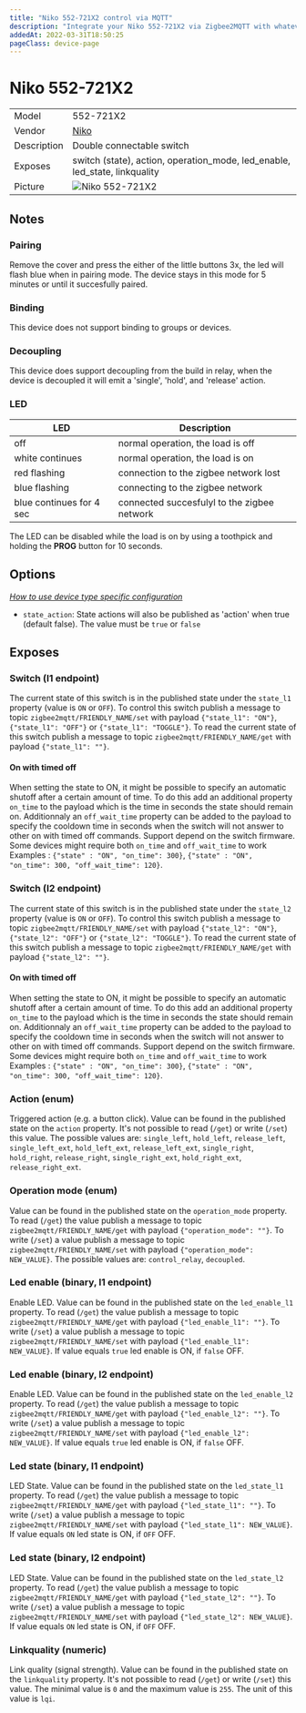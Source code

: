 ```yaml
---
title: "Niko 552-721X2 control via MQTT"
description: "Integrate your Niko 552-721X2 via Zigbee2MQTT with whatever smart home infrastructure you are using without the vendor's bridge or gateway."
addedAt: 2022-03-31T18:50:25
pageClass: device-page
---
```


<!-- !!!! -->
<!-- ATTENTION: This file is auto-generated through docgen! -->
<!-- You can only edit the "Notes"-Section between the two comment lines "Notes BEGIN" and "Notes END". -->
<!-- Do not use h1 or h2 heading within "## Notes"-Section. -->
<!-- !!!! -->

# Niko 552-721X2

|     |     |
|-----|-----|
| Model | 552-721X2  |
| Vendor  | [Niko](/supported-devices/#v=Niko)  |
| Description | Double connectable switch |
| Exposes | switch (state), action, operation_mode, led_enable, led_state, linkquality |
| Picture | ![Niko 552-721X2](https://www.zigbee2mqtt.io/images/devices/552-721X2.png) |


<!-- Notes BEGIN: You can edit here. Add "## Notes" headline if not already present. -->
## Notes

### Pairing
Remove the cover and press the either of the little buttons 3x, the led will flash blue when in pairing mode. The device stays in this mode for 5 minutes or until it succesfully paired.

### Binding
This device does not support binding to groups or devices.

### Decoupling
This device does support decoupling from the build in relay, when the device is decoupled it will emit a 'single', 'hold', and 'release' action.

### LED
| LED | Description |
|-----|-----|
| off | normal operation, the load is off |
| white continues | normal operation, the load is on |
| red flashing | connection to the zigbee network lost |
| blue flashing | connecting to the zigbee network |
| blue continues for 4 sec | connected succesfulyl to the zigbee network |

The LED can be disabled while the load is on by using a toothpick and holding the **PROG** button for 10 seconds.
<!-- Notes END: Do not edit below this line -->



## Options
*[How to use device type specific configuration](../guide/configuration/devices-groups.md#specific-device-options)*

* `state_action`: State actions will also be published as 'action' when true (default false). The value must be `true` or `false`


## Exposes

### Switch (l1 endpoint)
The current state of this switch is in the published state under the `state_l1` property (value is `ON` or `OFF`).
To control this switch publish a message to topic `zigbee2mqtt/FRIENDLY_NAME/set` with payload `{"state_l1": "ON"}`, `{"state_l1": "OFF"}` or `{"state_l1": "TOGGLE"}`.
To read the current state of this switch publish a message to topic `zigbee2mqtt/FRIENDLY_NAME/get` with payload `{"state_l1": ""}`.

#### On with timed off
When setting the state to ON, it might be possible to specify an automatic shutoff after a certain amount of time. To do this add an additional property `on_time` to the payload which is the time in seconds the state should remain on.
Additionnaly an `off_wait_time` property can be added to the payload to specify the cooldown time in seconds when the switch will not answer to other on with timed off commands.
Support depend on the switch firmware. Some devices might require both `on_time` and `off_wait_time` to work
Examples : `{"state" : "ON", "on_time": 300}`, `{"state" : "ON", "on_time": 300, "off_wait_time": 120}`.

### Switch (l2 endpoint)
The current state of this switch is in the published state under the `state_l2` property (value is `ON` or `OFF`).
To control this switch publish a message to topic `zigbee2mqtt/FRIENDLY_NAME/set` with payload `{"state_l2": "ON"}`, `{"state_l2": "OFF"}` or `{"state_l2": "TOGGLE"}`.
To read the current state of this switch publish a message to topic `zigbee2mqtt/FRIENDLY_NAME/get` with payload `{"state_l2": ""}`.

#### On with timed off
When setting the state to ON, it might be possible to specify an automatic shutoff after a certain amount of time. To do this add an additional property `on_time` to the payload which is the time in seconds the state should remain on.
Additionnaly an `off_wait_time` property can be added to the payload to specify the cooldown time in seconds when the switch will not answer to other on with timed off commands.
Support depend on the switch firmware. Some devices might require both `on_time` and `off_wait_time` to work
Examples : `{"state" : "ON", "on_time": 300}`, `{"state" : "ON", "on_time": 300, "off_wait_time": 120}`.

### Action (enum)
Triggered action (e.g. a button click).
Value can be found in the published state on the `action` property.
It's not possible to read (`/get`) or write (`/set`) this value.
The possible values are: `single_left`, `hold_left`, `release_left`, `single_left_ext`, `hold_left_ext`, `release_left_ext`, `single_right`, `hold_right`, `release_right`, `single_right_ext`, `hold_right_ext`, `release_right_ext`.

### Operation mode (enum)
Value can be found in the published state on the `operation_mode` property.
To read (`/get`) the value publish a message to topic `zigbee2mqtt/FRIENDLY_NAME/get` with payload `{"operation_mode": ""}`.
To write (`/set`) a value publish a message to topic `zigbee2mqtt/FRIENDLY_NAME/set` with payload `{"operation_mode": NEW_VALUE}`.
The possible values are: `control_relay`, `decoupled`.

### Led enable (binary, l1 endpoint)
Enable LED.
Value can be found in the published state on the `led_enable_l1` property.
To read (`/get`) the value publish a message to topic `zigbee2mqtt/FRIENDLY_NAME/get` with payload `{"led_enable_l1": ""}`.
To write (`/set`) a value publish a message to topic `zigbee2mqtt/FRIENDLY_NAME/set` with payload `{"led_enable_l1": NEW_VALUE}`.
If value equals `true` led enable is ON, if `false` OFF.

### Led enable (binary, l2 endpoint)
Enable LED.
Value can be found in the published state on the `led_enable_l2` property.
To read (`/get`) the value publish a message to topic `zigbee2mqtt/FRIENDLY_NAME/get` with payload `{"led_enable_l2": ""}`.
To write (`/set`) a value publish a message to topic `zigbee2mqtt/FRIENDLY_NAME/set` with payload `{"led_enable_l2": NEW_VALUE}`.
If value equals `true` led enable is ON, if `false` OFF.

### Led state (binary, l1 endpoint)
LED State.
Value can be found in the published state on the `led_state_l1` property.
To read (`/get`) the value publish a message to topic `zigbee2mqtt/FRIENDLY_NAME/get` with payload `{"led_state_l1": ""}`.
To write (`/set`) a value publish a message to topic `zigbee2mqtt/FRIENDLY_NAME/set` with payload `{"led_state_l1": NEW_VALUE}`.
If value equals `ON` led state is ON, if `OFF` OFF.

### Led state (binary, l2 endpoint)
LED State.
Value can be found in the published state on the `led_state_l2` property.
To read (`/get`) the value publish a message to topic `zigbee2mqtt/FRIENDLY_NAME/get` with payload `{"led_state_l2": ""}`.
To write (`/set`) a value publish a message to topic `zigbee2mqtt/FRIENDLY_NAME/set` with payload `{"led_state_l2": NEW_VALUE}`.
If value equals `ON` led state is ON, if `OFF` OFF.

### Linkquality (numeric)
Link quality (signal strength).
Value can be found in the published state on the `linkquality` property.
It's not possible to read (`/get`) or write (`/set`) this value.
The minimal value is `0` and the maximum value is `255`.
The unit of this value is `lqi`.

